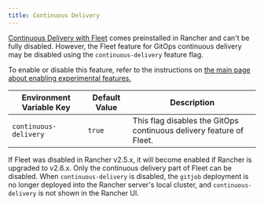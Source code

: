 ```yaml
---
title: Continuous Delivery
---
```


<head>
  <link rel="canonical" href="https://ranchermanager.docs.rancher.com/how-to-guides/advanced-user-guides/enable-experimental-features/continuous-delivery"/>
</head>

[Continuous Delivery with Fleet](../../../integrations-in-rancher/fleet/fleet.md) comes preinstalled in Rancher and can't be fully disabled. However, the Fleet feature for GitOps continuous delivery may be disabled using the `continuous-delivery` feature flag.

To enable or disable this feature, refer to the instructions on [the main page about enabling experimental features.](enable-experimental-features.md)

Environment Variable Key | Default Value | Description
---|---|---
 `continuous-delivery` | `true` | This flag disables the GitOps continuous delivery feature of Fleet. |

If Fleet was disabled in Rancher v2.5.x, it will become enabled if Rancher is upgraded to v2.6.x. Only the continuous delivery part of Fleet can be disabled. When `continuous-delivery` is disabled, the `gitjob` deployment is no longer deployed into the Rancher server's local cluster, and `continuous-delivery` is not shown in the Rancher UI.
